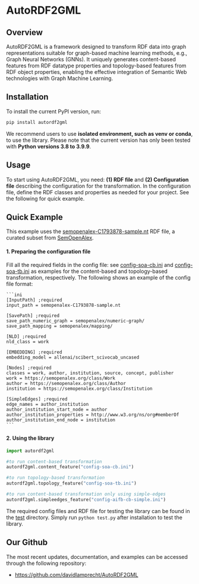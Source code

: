 # AutoRDF2GML

## Overview

AutoRDF2GML is a framework designed to transform RDF data into graph representations suitable for graph-based machine learning methods, e.g., Graph Neural Networks (GNNs). It uniquely generates content-based features from RDF datatype properties and topology-based features from RDF object properties, enabling the effective integration of Semantic Web technologies with Graph Machine Learning.

## Installation

To install the current PyPI version, run:

```sh
pip install autordf2gml
```

We recommend users to use **isolated environment, such as venv or conda**, to use the library. Please note that the current version has only been tested with **Python versions 3.8 to 3.9.9**. 

## Usage

To start using AutoRDF2GML, you need: **(1) RDF file** and **(2) Configuration file** describing the configuration for the transformation. In the configuration file, define the RDF classes and properties as needed for your project. See the following for quick example. 

## Quick Example

This example uses the [semopenalex-C1793878-sample.nt](https://github.com/davidlamprecht/AutoRDF2GML/blob/main/example/semopenalex-C1793878-sample.nt) RDF file, a curated subset from [SemOpenAlex](https://semopenalex.org). 

#### 1. Preparing the configuration file

Fill all the required fields in the config file: see [config-soa-cb.ini](https://github.com/davidlamprecht/AutoRDF2GML/blob/main/example/config-soa-cb.ini) and [config-soa-tb.ini](https://github.com/davidlamprecht/AutoRDF2GML/blob/main/example/example-topologyfeatures/config-soa-tb.ini) as examples for the content-based and topology-based transformation, respectively. The following shows an example of the config file format:

    ```ini
    [InputPath] ;required
    input_path = semopenalex-C1793878-sample.nt

    [SavePath] ;required
    save_path_numeric_graph = semopenalex/numeric-graph/
    save_path_mapping = semopenalex/mapping/

    [NLD] ;required
    nld_class = work

    [EMBEDDING] ;required
    embedding_model = allenai/scibert_scivocab_uncased

    [Nodes] ;required
    classes = work, author, institution, source, concept, publisher
    work = https://semopenalex.org/class/Work
    author = https://semopenalex.org/class/Author
    institution = https://semopenalex.org/class/Institution
    
    [SimpleEdges] ;required
    edge_names = author_institution
    author_institution_start_node = author
    author_institution_properties = http://www.w3.org/ns/org#memberOf
    author_institution_end_node = institution
    ```

#### 2. Using the library

```python
import autordf2gml

#to run content-based transformation
autordf2gml.content_feature("config-soa-cb.ini") 

#to run topology-based transformation
autordf2gml.topology_feature("config-soa-tb.ini") 

#to run content-based transformation only using simple-edges
autordf2gml.simpleedges_feature("config-aifb-cb-simple.ini")
```

The required config files and RDF file for testing the library can be found in the [test](./test) directory. Simply run `python test.py` after installation to test the library.

## Our Github

The most recent updates, documentation, and examples can be accessed through the following repository:

- <https://github.com/davidlamprecht/AutoRDF2GML>
